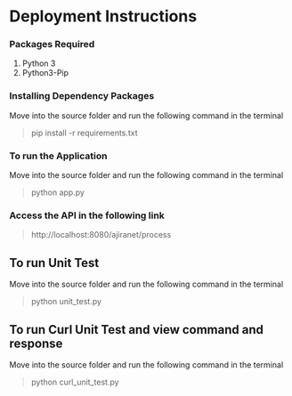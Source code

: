 # Deployment Instructions

### Packages Required
1. Python 3
2. Python3-Pip

### Installing Dependency Packages
Move into the source folder and run the following command in the terminal

> pip install -r requirements.txt

### To run the Application
Move into the source folder and run the following command in the terminal

> python app.py

### Access the API in the following link

> http://localhost:8080/ajiranet/process

## To run Unit Test
Move into the source folder and run the following command in the terminal

> python unit_test.py

## To run Curl Unit Test and view command and response
Move into the source folder and run the following command in the terminal

> python curl_unit_test.py